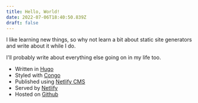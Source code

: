 ```yaml
---
title: Hello, World!
date: 2022-07-06T18:40:50.839Z
draft: false
---
```


I like learning new things, so why not learn a bit about static site generators and write about it while I do.

I'll probably write about everything else going on in my life too.

* Written in [Hugo](https://gohugo.io/)
* Styled with [Congo](https://jpanther.github.io/congo/)
* Published using [Netlify CMS](https://www.netlifycms.org/)
* Served by [Netlify](https://www.netlify.com/)
* Hosted on [Github](https://github.com/cmoesgaard/moesgaard.dev)
